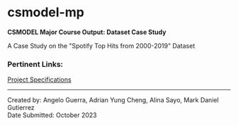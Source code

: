 # csmodel-mp
**CSMODEL Major Course Output: Dataset Case Study**

A Case Study on the "Spotify Top Hits from 2000-2019" Dataset

### Pertinent Links:
[Project Specifications]()<br>

---

Created by: Angelo Guerra, Adrian Yung Cheng, Alina Sayo, Mark Daniel Gutierrez<br>
Date Submitted: October 2023

